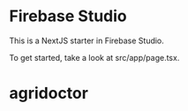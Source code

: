 # Firebase Studio

This is a NextJS starter in Firebase Studio.

To get started, take a look at src/app/page.tsx.
# agridoctor
